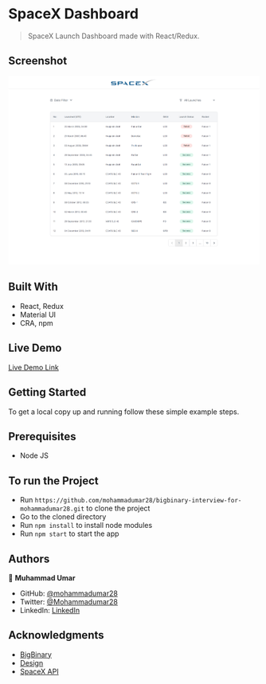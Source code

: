 # SpaceX Dashboard

> SpaceX Launch Dashboard made with React/Redux.

## Screenshot

![Screenshot](/public/screenshot.png)

## Built With

- React, Redux
- Material UI
- CRA, npm

## Live Demo

[Live Demo Link](https://spacex-dashboard-umar.netlify.app/)

## Getting Started

To get a local copy up and running follow these simple example steps.

## Prerequisites

* Node JS

## To run the Project

* Run `https://github.com/mohammadumar28/bigbinary-interview-for-mohammadumar28.git` to clone the project
* Go to the cloned directory
* Run `npm install` to install node modules
* Run `npm start` to start the app

## Authors

👤 **Muhammad Umar**

- GitHub: [@mohammadumar28](https://github.com/mohammadumar28)
- Twitter: [@Mohammadumar28](https://twitter.com/Mohammadumar28)
- LinkedIn: [LinkedIn](https://www.linkedin.com/in/mdumar28/)

## Acknowledgments

- [BigBinary](https://bigbinary.com/)
- [Design](https://www.figma.com/file/6uczo4cB3yiUPQ93KTlj7h/SpaceX?node-id=0%3A1)
- [SpaceX API](https://docs.spacexdata.com/?version=latest#5fc4c846-c373-43df-a10a-e9faf80a8b0a)
